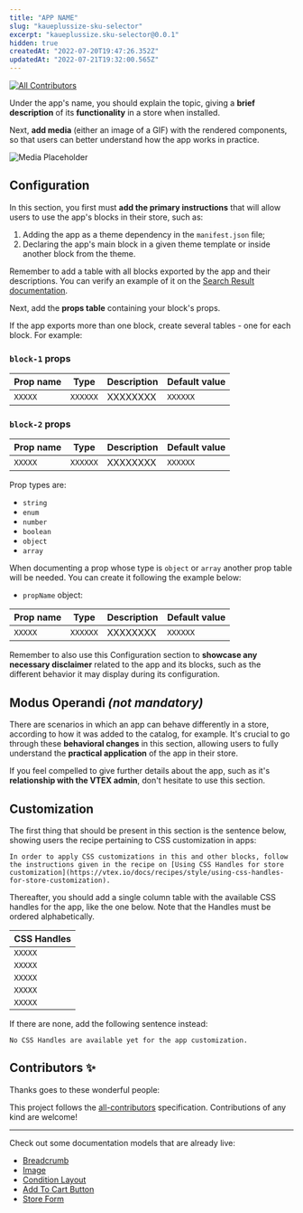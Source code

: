 ```yaml
---
title: "APP NAME"
slug: "kaueplussize-sku-selector"
excerpt: "kaueplussize.sku-selector@0.0.1"
hidden: true
createdAt: "2022-07-20T19:47:26.352Z"
updatedAt: "2022-07-21T19:32:00.565Z"
---
```

<!-- DOCS-IGNORE:start -->
<!-- ALL-CONTRIBUTORS-BADGE:START - Do not remove or modify this section -->
[![All Contributors](https://img.shields.io/badge/all_contributors-0-orange.svg?style=flat-square)](#contributors-)
<!-- ALL-CONTRIBUTORS-BADGE:END -->
<!-- DOCS-IGNORE:end -->

Under the app's name, you should explain the topic, giving a **brief description** of its **functionality** in a store when installed.

Next, **add media** (either an image of a GIF) with the rendered components, so that users can better understand how the app works in practice. 

![Media Placeholder](https://user-images.githubusercontent.com/52087100/71204177-42ca4f80-227e-11ea-89e6-e92e65370c69.png)

## Configuration 

In this section, you first must **add the primary instructions** that will allow users to use the app's blocks in their store, such as:

1. Adding the app as a theme dependency in the `manifest.json` file;
2. Declaring the app's main block in a given theme template or inside another block from the theme.

Remember to add a table with all blocks exported by the app and their descriptions. You can verify an example of it on the [Search Result documentation](https://vtex.io/docs/components/all/vtex.search-result@3.56.1/). 

Next, add the **props table** containing your block's props. 

If the app exports more than one block, create several tables - one for each block. For example:

### `block-1` props

| Prop name    | Type            | Description    | Default value                                                                                                                               |
| ------------ | --------------- | --------------------------------------------------------------------------------------------------------------------------------------------- | ---------- | 
| `XXXXX`      | `XXXXXX`       | XXXXXXXX         | `XXXXXX`        |


### `block-2` props

| Prop name    | Type            | Description    | Default value                                                                                                                               |
| ------------ | --------------- | --------------------------------------------------------------------------------------------------------------------------------------------- | ---------- | 
| `XXXXX`      | `XXXXXX`       | XXXXXXXX         | `XXXXXX`        |

Prop types are: 

- `string` 
- `enum` 
- `number` 
- `boolean` 
- `object` 
- `array` 

When documenting a prop whose type is `object` or `array` another prop table will be needed. You can create it following the example below:

- `propName` object:

| Prop name    | Type            | Description    | Default value                                                                                                                               |
| ------------ | --------------- | --------------------------------------------------------------------------------------------------------------------------------------------- | ---------- | 
| `XXXXX`      | `XXXXXX`       | XXXXXXXX         | `XXXXXX`        |


Remember to also use this Configuration section to  **showcase any necessary disclaimer** related to the app and its blocks, such as the different behavior it may display during its configuration. 

## Modus Operandi *(not mandatory)*

There are scenarios in which an app can behave differently in a store, according to how it was added to the catalog, for example. It's crucial to go through these **behavioral changes** in this section, allowing users to fully understand the **practical application** of the app in their store.

If you feel compelled to give further details about the app, such as it's **relationship with the VTEX admin**, don't hesitate to use this section. 

## Customization

The first thing that should be present in this section is the sentence below, showing users the recipe pertaining to CSS customization in apps:

`In order to apply CSS customizations in this and other blocks, follow the instructions given in the recipe on [Using CSS Handles for store customization](https://vtex.io/docs/recipes/style/using-css-handles-for-store-customization).`

Thereafter, you should add a single column table with the available CSS handles for the app, like the one below. Note that the Handles must be ordered alphabetically.

| CSS Handles |
| ----------- | 
| `XXXXX` | 
| `XXXXX` | 
| `XXXXX` | 
| `XXXXX` | 
| `XXXXX` |


If there are none, add the following sentence instead:

`No CSS Handles are available yet for the app customization.`

<!-- DOCS-IGNORE:start -->

## Contributors ✨

Thanks goes to these wonderful people:

<!-- ALL-CONTRIBUTORS-LIST:START - Do not remove or modify this section -->
<!-- prettier-ignore-start -->
<!-- markdownlint-disable -->
<!-- markdownlint-enable -->
<!-- prettier-ignore-end -->
<!-- ALL-CONTRIBUTORS-LIST:END -->

This project follows the [all-contributors](https://github.com/all-contributors/all-contributors) specification. Contributions of any kind are welcome!

<!-- DOCS-IGNORE:end -->

---- 

Check out some documentation models that are already live: 
- [Breadcrumb](https://github.com/vtex-apps/breadcrumb)
- [Image](https://vtex.io/docs/components/general/vtex.store-components/image)
- [Condition Layout](https://vtex.io/docs/components/all/vtex.condition-layout@1.1.6/)
- [Add To Cart Button](https://vtex.io/docs/components/content-blocks/vtex.add-to-cart-button@0.9.0/)
- [Store Form](https://vtex.io/docs/components/all/vtex.store-form@0.3.4/)
